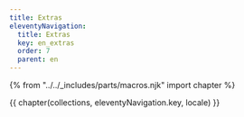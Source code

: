 ```yaml
---
title: Extras
eleventyNavigation:
  title: Extras
  key: en_extras
  order: 7
  parent: en
---
```


{% from "../../_includes/parts/macros.njk" import chapter %}

{{ chapter(collections, eleventyNavigation.key, locale) }}